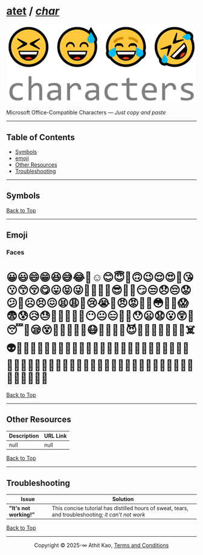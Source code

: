 # [atet](https://github.com/atet) / [**_char_**](https://github.com/atet/char/blob/main/README.md#atet--char)

[![.img/logo_char.png](.img/logo_char.png)](#nolink)

Microsoft Office-Compatible Characters — *Just copy and paste*

----------------------------------------------------------------------------

## Table of Contents

* [Symbols](#symbols)
* [emoji](#emoji)
* [Other Resources](#other-resources)
* [Troubleshooting](#troubleshooting)

----------------------------------------------------------------------------

## Symbols

[Back to Top](#table-of-contents)

----------------------------------------------------------------------------

## Emoji

### Faces

# 😀😃😄😁😆😅😂🤣☺️😊😇🙂🙃😉😌😍🥰😘😗😙😚😋😛😝😜🤪🤨🧐🤓😎🤩🥳😏😒😞😔😟😕🙁☹️😣😖😫😩🥺😢😭😤😠😡🤬🤯😳🥵🥶😱😨😰😥😓🤗🤔🤭🤫🤥😶😐😑😬🙄😯😦😧😮😲🥱😴🤤😪😵🤐🥴🤢🤮🤧😷🤒🤕🤑🤠😈👿👹👺🤡💩👻💀☠️👽👾🤖🎃😺😸😹😻😼😽🙀😿😾👶🧒👧👦🧑👩👨👩‍🦱👨‍🦱👩‍🦰👨‍🦰👱👱‍♀️👱‍♂️👩‍🦳👨‍🦳👩‍🦲👨‍🦲🧔🧓👵👴👲👳👳‍♀️👳‍♂️👸🤴🤶🎅👼🙈🙉🙊

[Back to Top](#table-of-contents)

----------------------------------------------------------------------------

## Other Resources

**Description** | **URL Link**
--- | ---
null | null

[Back to Top](#table-of-contents)

----------------------------------------------------------------------------

## Troubleshooting

Issue | Solution
--- | ---
**"It's not working!"** | This concise tutorial has distilled hours of sweat, tears, and troubleshooting; _it can't not work_

[Back to Top](#table-of-contents)

----------------------------------------------------------------------------

<p align="center">Copyright © 2025-∞ Athit Kao, <a href="http://www.athitkao.com/tos.html" target="_blank">Terms and Conditions</a></p>